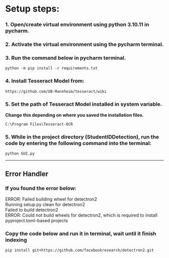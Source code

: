 
# Setup steps:
### 1. Open/create virtual environment using python 3.10.11 in pycharm.
### 2. Activate the virtual environment using the pycharm terminal.
### 3. Run the command below in pycharm terminal.
```
python -m pip install -r requirements.txt
```
### 4. Install Tesseract Model from:
```
https://github.com/UB-Mannheim/tesseract/wiki
```
### 5. Set the path of Tesseract Model installed in system variable.
**Change this depending on where you saved the installation files.**
```
C:\Program Files\Tesseract-OCR
```
### 5. While in the project directory (StudentIDDetection), run the code by entering the following command into the terminal:
```commandline
python GUI.py
```
***
## Error Handler
### If you found the error below:
ERROR: Failed building wheel for detectron2\
  Running setup.py clean for detectron2\
Failed to build detectron2\
ERROR: Could not build wheels for detectron2, which is required to install pyproject.toml-based projects


### Copy the code below and run it in terminal, wait until it finish indexing
```markdown
pip install git+https://github.com/facebookresearch/detectron2.git 
